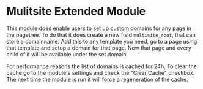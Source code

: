 # Mulitsite Extended Module

This module does enable users to set up custom domains for any page in the pagetree. To do that it does create a new field `multisite_root`, that can store a domainname. Add this to any template you need, go to a page using that template and setup a domain for that page. Now that page and every child of it will be available under the set domain.

For performance reasons the list of domains is cached for 24h. To clear the cache go to the module's settings and check the "Clear Cache" checkbox. The next time the module is run it will force a regeneration of the cache.
